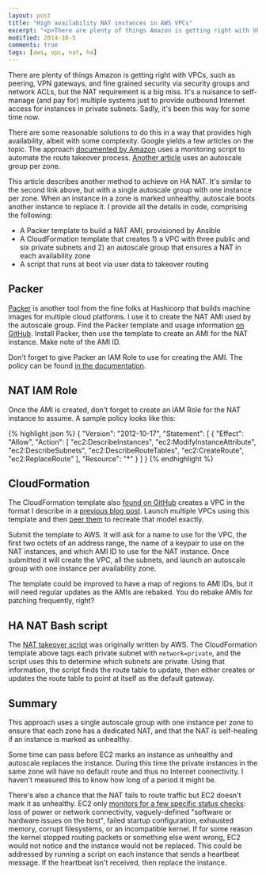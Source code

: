 ```yaml
---
layout: post
title: "High availability NAT instances in AWS VPCs"
excerpt: "<p>There are plenty of things Amazon is getting right with VPCs, such as peering, VPN gateways, and fine grained security via security groups and network ACLs, but the NAT requirement is a big miss. It's a nuisance to self-manage (and pay for) multiple systems just to provide outbound Internet acces..."
modified: 2014-10-5
comments: true
tags: [aws, vpc, nat, ha]
---
```

There are plenty of things Amazon is getting right with VPCs, such as peering, VPN gateways, and fine grained security via security groups and network ACLs, but the NAT requirement is a big miss. It's a nuisance to self-manage (and pay for) multiple systems just to provide outbound Internet access for instances in private subnets. Sadly, it's been this way for some time now.

There are some reasonable solutions to do this in a way that provides high availability, albeit with some complexity. Google yields a few articles on the topic. The approach [documented by Amazon](http://aws.amazon.com/articles/2781451301784570) uses a monitoring script to automate the route takeover process. [Another article](http://uberboxen.net/blog/2014/03/04/an-alternative-approach-to-ha-nat-on-aws/) uses an autoscale group per zone.

This article describes another method to achieve on HA NAT. It's similar to the second link above, but with a single autoscale group with one instance per zone. When an instance in a zone is marked unhealthy, autoscale boots another instance to replace it. I provide all the details in code, comprising the following:

*  A Packer template to build a NAT AMI, provisioned by Ansible
* A CloudFormation template that creates 1) a VPC with three public and six  private subnets and 2) an autoscale group that ensures a NAT in each availability zone
* A script that runs at boot via user data to takeover routing

## Packer
[Packer](http://www.packer.io/) is another tool from the fine folks at Hashicorp that builds machine images for multiple cloud platforms. I use it to create the NAT AMI used by the autoscale group. Find the Packer template and usage information [on GitHub](https://github.com/bwhaley/ha-nat/tree/master/packer). Install Packer, then use the template to create an AMI for the NAT instance. Make note of the AMI ID.

Don't forget to give Packer an IAM Role to use for creating the AMI. The policy can be found [in the documentation](http://www.packer.io/docs/builders/amazon.html).

## NAT IAM Role
Once the AMI is created, don't forget to create an IAM Role for the NAT instance to assume. A sample policy looks like this:

{% highlight json %}
{
   "Version": "2012-10-17",
   "Statement": [
     {
       "Effect": "Allow",
       "Action": [
         "ec2:DescribeInstances",
         "ec2:ModifyInstanceAttribute",
         "ec2:DescribeSubnets",
         "ec2:DescribeRouteTables",
         "ec2:CreateRoute",
         "ec2:ReplaceRoute"
       ],
       "Resource": "*"
     }
   ]
 }
{% endhighlight %}

## CloudFormation
The CloudFormation template also [found on GitHub](https://github.com/bwhaley/ha-nat/blob/master/cloudformation/vpc.json) creates a VPC in the format I describe in a [previous blog post](blog.bwhaley.com/reference-vpc-architecture). Launch multiple VPCs using this template and then [peer them](http://docs.aws.amazon.com/AmazonVPC/latest/UserGuide/vpc-peering.html) to recreate that model exactly.

Submit the template to AWS. It will ask for a name to use for the VPC, the first two octets of an address range, the name of a keypair to use on the NAT instances, and which AMI ID to use for the NAT instance. Once submitted it will create the VPC, all the subnets, and launch an autoscale group with one instance per availability zone.

The template could be improved to have a map of regions to AMI IDs, but it will need regular updates as the AMIs are rebaked. You do rebake AMIs for patching frequently, right?

## HA NAT Bash script
The [NAT takeover script](https://github.com/bwhaley/ha-nat/blob/master/ansible/files/ha-nat.sh) was originally written by AWS. The CloudFormation template above tags each private subnet with `network=private`, and the script uses this to determine which subnets are private. Using that information, the script finds the route table to update, then either creates or updates the route table to point at itself as the default gateway.

## Summary
This approach uses a single autoscale group with one instance per zone to ensure that each zone has a dedicated NAT, and that the NAT is self-healing if an instance is marked as unhealthy.

Some time can pass before EC2 marks an instance as unhealthy and autoscale replaces the instance. During this time the private instances in the same zone will have no default route and thus no Internet connectivity. I haven't measured this to know how long of a period it might be.

There's also a chance that the NAT fails to route traffic but EC2 doesn't mark it as unhealthy. EC2 only [monitors for a few specific status checks](http://docs.aws.amazon.com/AWSEC2/latest/UserGuide/monitoring-system-instance-status-check.html): loss of power or network connectivity, vaguely-defined "software or hardware issues on the host", failed startup configuration, exhausted memory, corrupt filesystems, or an incompatible kernel. If for some reason the kernel stopped routing packets or something else went wrong, EC2 would not notice and the instance would not be replaced. This could be addressed by running a script on each instance that sends a heartbeat message. If the heartbeat isn't received, then replace the instance.

